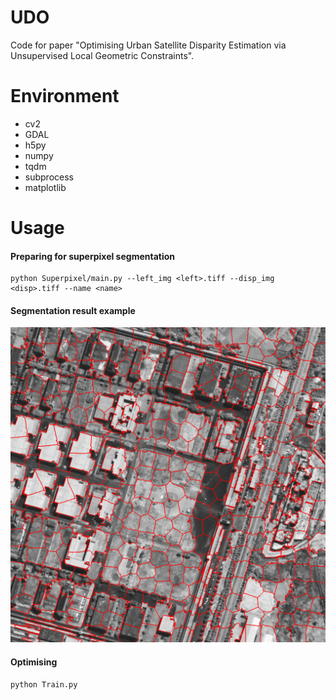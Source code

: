 # UDO

Code for paper "Optimising Urban Satellite Disparity Estimation via Unsupervised Local Geometric Constraints".

# Environment

* cv2
* GDAL
* h5py
* numpy
* tqdm
* subprocess
* matplotlib

# Usage

#### Preparing for superpixel segmentation

```
python Superpixel/main.py --left_img <left>.tiff --disp_img <disp>.tiff --name <name>
```

#### Segmentation result example
![](Superpixel.png)

#### Optimising

```
python Train.py
```

